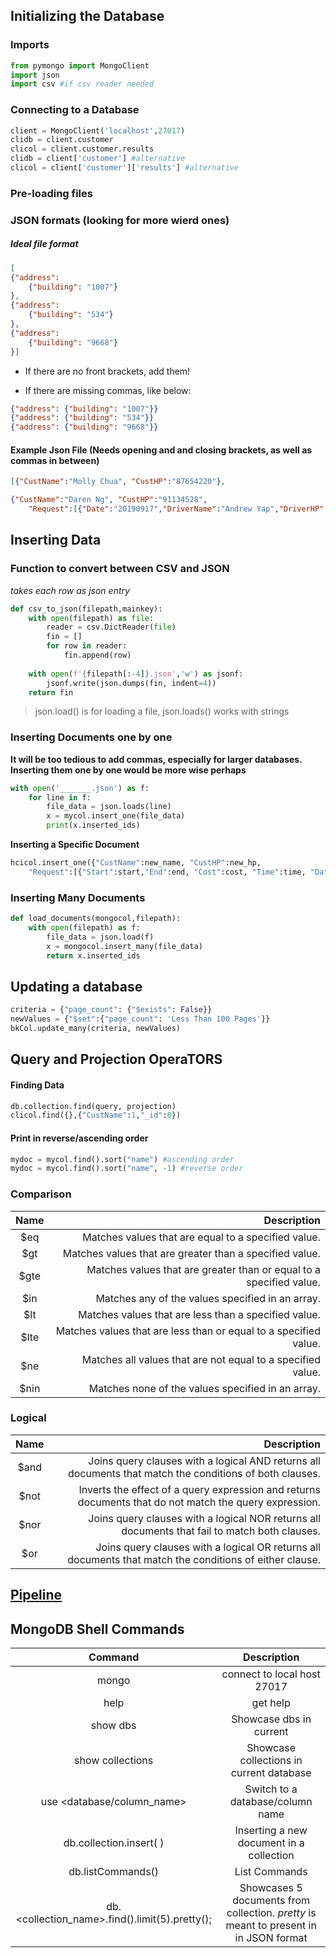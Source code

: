 ## Initializing the Database
### Imports
```python
from pymongo import MongoClient
import json
import csv #if csv reader needed
```

### Connecting to a Database
```python
client = MongoClient('localhost',27017)
clidb = client.customer
clicol = client.customer.results
clidb = client['customer'] #alternative
clicol = client['customer']['results'] #alternative
```
### Pre-loading files

### JSON formats (looking for more wierd ones)
##### Ideal file format 
```json
[
{"address": 
    {"building": "1007"}
},
{"address": 
    {"building": "534"}
},
{"address": 
    {"building": "9668"}
}]
```
- If there are no front brackets, add them!

- If there are missing commas, like below:
```json
{"address": {"building": "1007"}}
{"address": {"building": "534"}}
{"address": {"building": "9668"}}
```
#### Example Json File (Needs opening and and closing brackets, as well as commas in between)

```json
[{"CustName":"Molly Chua", "CustHP":"87654220"},

{"CustName":"Daren Ng", "CustHP":"91134528",
    "Request":[{"Date":"20190917","DriverName":"Andrew Yap","DriverHP":"85331729"}]}]
```

## Inserting Data

### Function to convert between CSV and JSON
_takes each row as json entry_
```python
def csv_to_json(filepath,mainkey):
    with open(filepath) as file:
        reader = csv.DictReader(file)
        fin = []
        for row in reader:
            fin.append(row)
    
    with open(f'{filepath[:-4]}.json','w') as jsonf:
        jsonf.write(json.dumps(fin, indent=4))
    return fin
```
> json.load() is for loading a file, json.loads() works with strings
### Inserting Documents one by one
__It will be too tedious to add commas, especially for larger databases. Inserting them one by one would be more wise perhaps__
```python
with open('_______.json') as f:
    for line in f:
        file_data = json.loads(line)
        x = mycol.insert_one(file_data)
        print(x.inserted_ids)
```
__Inserting a Specific Document__
```python
hcicol.insert_one({"CustName":new_name, "CustHP":new_hp,
    "Request":[{"Start":start,"End":end, "Cost":cost, "Time":time, "Date":date,"DriverName":driver_n,"DriverHP":driver_hp}]})
```
### Inserting Many Documents
```python
def load_documents(mongocol,filepath):
    with open(filepath) as f:
        file_data = json.load(f)
        x = mongocol.insert_many(file_data)
        return x.inserted_ids
```
## Updating a database
```python
criteria = {"page_count": {"$exists": False}}
newValues = {"$set":{"page_count": 'Less Than 100 Pages'}}
bkCol.update_many(criteria, newValues)
```
## Query and Projection OperaTORS

#### Finding Data
```python
db.collection.find(query, projection)
clicol.find({},{"CustName":1,"_id":0})
```

#### Print in reverse/ascending order
```python
mydoc = mycol.find().sort("name") #ascending order
mydoc = mycol.find().sort("name", -1) #reverse order
```

### Comparison
|Name|	Description                                                        |
|:-------------:| --------------------------------------------------------:|
|$eq |	Matches values that are equal to a specified value.                |
|$gt |	Matches values that are greater than a specified value.            |
|$gte|	Matches values that are greater than or equal to a specified value.|
|$in |	Matches any of the values specified in an array.                   |
|$lt |	Matches values that are less than a specified value.               |
|$lte|	Matches values that are less than or equal to a specified value.   |
|$ne |	Matches all values that are not equal to a specified value.        |
|$nin|	Matches none of the values specified in an array.                  |


### Logical
|Name	|Description 
|:-------------:| ------------------------------------:|
|$and	|Joins query clauses with a logical AND returns all documents that match the conditions of both clauses.|
|$not	|Inverts the effect of a query expression and returns documents that do not match the query expression.|
|$nor	|Joins query clauses with a logical NOR returns all documents that fail to match both clauses.  |
|$or|	Joins query clauses with a logical OR returns all documents that match the conditions of either clause. |

## [Pipeline](https://www.w3resource.com/mongodb/shell-methods/collection/db-collection-aggregate.php)


## MongoDB Shell Commands
|**Command**|**Description**|
|:-------------:|:------------------:|
|mongo|connect to local host 27017|
|help|get help|
|show dbs	|Showcase dbs in current|
|show collections	|Showcase collections in current database|
|use <database/column_name>	|Switch to a database/column name|
|db.collection.insert( <document> )|Inserting a new document in a collection|
|db.listCommands()|List Commands|
|db.<collection_name>.find().limit(5).pretty(); |Showcases 5 documents from collection. _pretty_ is meant to present in in JSON format|
